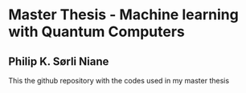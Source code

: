 # Master Thesis - Machine learning with Quantum Computers
## Philip K. Sørli Niane

This the github repository with the codes used in my master thesis
